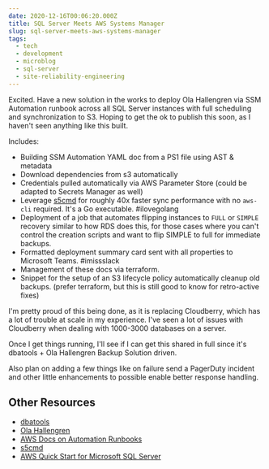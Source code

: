 ```yaml
---
date: 2020-12-16T00:06:20.000Z
title: SQL Server Meets AWS Systems Manager
slug: sql-server-meets-aws-systems-manager
tags:
  - tech
  - development
  - microblog
  - sql-server
  - site-reliability-engineering
---
```


Excited. Have a new solution in the works to deploy Ola Hallengren via SSM Automation runbook across all SQL Server instances with full scheduling and synchronization to S3. Hoping to get the ok to publish this soon, as I haven't seen anything like this built.

Includes:

- Building SSM Automation YAML doc from a PS1 file using AST & metadata
- Download dependencies from s3 automatically
- Credentials pulled automatically via AWS Parameter Store (could be adapted to Secrets Manager as well)
- Leverage [s5cmd](https://github.com/peak/s5cmd) for roughly 40x faster sync performance with no `aws-cli` required. It's a Go executable. #ilovegolang
- Deployment of a job that automates flipping instances to `FULL` or `SIMPLE` recovery similar to how RDS does this, for those cases where you can't control the creation scripts and want to flip SIMPLE to full for immediate backups.
- Formatted deployment summary card sent with all properties to Microsoft Teams. #imissslack
- Management of these docs via terraform.
- Snippet for the setup of an S3 lifecycle policy automatically cleanup old backups. (prefer terraform, but this is still good to know for retro-active fixes)

I'm pretty proud of this being done, as it is replacing Cloudberry, which has a lot of trouble at scale in my experience. I've seen a lot of issues with Cloudberry when dealing with 1000-3000 databases on a server.

Once I get things running, I'll see if I can get this shared in full since it's dbatools + Ola Hallengren Backup Solution driven.

Also plan on adding a few things like on failure send a PagerDuty incident and other little enhancements to possible enable better response handling.

## Other Resources

- [dbatools](https://dbatools.io/)
- [Ola Hallengren](https://ola.hallengren.com/sql-server-backup.html)
- [AWS Docs on Automation Runbooks](https://docs.aws.amazon.com/systems-manager/latest/userguide/automation-documents.html)
- [s5cmd](https://github.com/peak/s5cmd)
- [AWS Quick Start for Microsoft SQL Server](https://github.com/aws-quickstart/quickstart-microsoft-sql)
